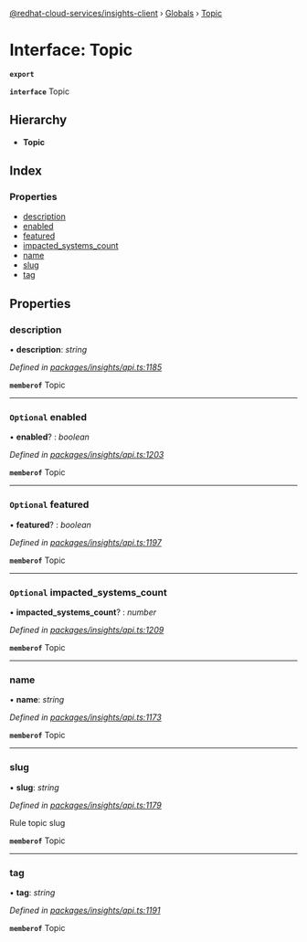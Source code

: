 [@redhat-cloud-services/insights-client](../README.md) › [Globals](../globals.md) › [Topic](topic.md)

# Interface: Topic

**`export`** 

**`interface`** Topic

## Hierarchy

* **Topic**

## Index

### Properties

* [description](topic.md#description)
* [enabled](topic.md#optional-enabled)
* [featured](topic.md#optional-featured)
* [impacted_systems_count](topic.md#optional-impacted_systems_count)
* [name](topic.md#name)
* [slug](topic.md#slug)
* [tag](topic.md#tag)

## Properties

###  description

• **description**: *string*

*Defined in [packages/insights/api.ts:1185](https://github.com/RedHatInsights/javascript-clients/blob/master/packages/insights/api.ts#L1185)*

**`memberof`** Topic

___

### `Optional` enabled

• **enabled**? : *boolean*

*Defined in [packages/insights/api.ts:1203](https://github.com/RedHatInsights/javascript-clients/blob/master/packages/insights/api.ts#L1203)*

**`memberof`** Topic

___

### `Optional` featured

• **featured**? : *boolean*

*Defined in [packages/insights/api.ts:1197](https://github.com/RedHatInsights/javascript-clients/blob/master/packages/insights/api.ts#L1197)*

**`memberof`** Topic

___

### `Optional` impacted_systems_count

• **impacted_systems_count**? : *number*

*Defined in [packages/insights/api.ts:1209](https://github.com/RedHatInsights/javascript-clients/blob/master/packages/insights/api.ts#L1209)*

**`memberof`** Topic

___

###  name

• **name**: *string*

*Defined in [packages/insights/api.ts:1173](https://github.com/RedHatInsights/javascript-clients/blob/master/packages/insights/api.ts#L1173)*

**`memberof`** Topic

___

###  slug

• **slug**: *string*

*Defined in [packages/insights/api.ts:1179](https://github.com/RedHatInsights/javascript-clients/blob/master/packages/insights/api.ts#L1179)*

Rule topic slug

**`memberof`** Topic

___

###  tag

• **tag**: *string*

*Defined in [packages/insights/api.ts:1191](https://github.com/RedHatInsights/javascript-clients/blob/master/packages/insights/api.ts#L1191)*

**`memberof`** Topic
